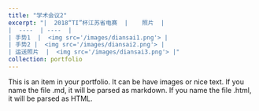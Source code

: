 ```yaml
---
title: "学术会议2"
excerpt: "|  2018“TI”杯江苏省电赛  |    照片  |
|  ----  | ----  |
| 手势1  |  <img src='/images/diansai1.png'> |
| 手势2 |  <img src='/images/diansai2.png'> |
| 运送照片  |  <img src='/images/diansai3.png'> |"
collection: portfolio
---
```

This is an item in your portfolio. It can be have images or nice text. If you name the file .md, it will be parsed as markdown. If you name the file .html, it will be parsed as HTML. 
